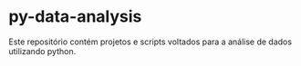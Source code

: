 # py-data-analysis

Este repositório contém projetos e scripts voltados para a análise de dados utilizando python.
